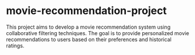 # movie-recommendation-project
This project aims to develop a movie recommendation system using collaborative filtering techniques. The goal is to provide personalized movie recommendations to users based on their preferences and historical ratings. 
